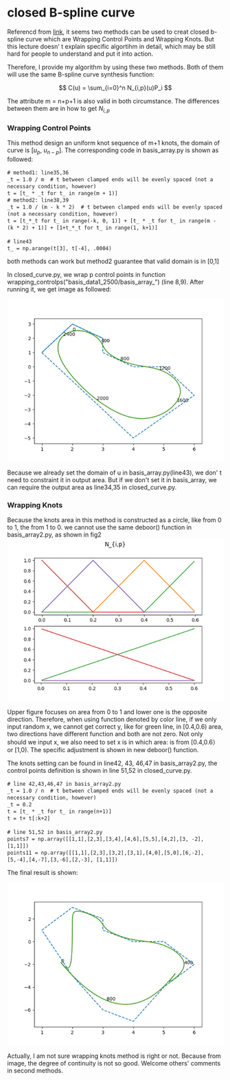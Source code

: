 # closed B-spline curve



Referencd from [link](https://pages.mtu.edu/~shene/COURSES/cs3621/NOTES/spline/B-spline/bspline-curve-closed.html), it seems
two methods can be used to creat closed b-spline curve which are Wrapping Control Points and Wrapping Knots. But this lecture doesn' t 
explain specific algortihm in detail, which may be still hard for people to understand and put it into action.

Therefore, I provide my algorithm by using these two methods. Both of them will use the same B-spline curve synthesis function:


$$ C(u) = \sum_{i=0}^n N_{i,p}(u)P_i $$

The attribute m = n+p+1 is also valid in both circumstance. The differences between them are in how to get $N_{i,p}$
###  Wrapping Control Points
    
This method design an uniform knot sequence of m+1 knots, the domain of curve is [$u_p$, $u_{n-p}$]. The corresponding
code in basis_array.py is shown as followed:

```buildoutcfg
# method1: line35,36
_t = 1.0 / m  # t between clamped ends will be evenly spaced (not a necessary condition, however)
t = [t_ * _t for t_ in range(m + 1)]
# method2: line38,39
_t = 1.0 / (m - k * 2)  # t between clamped ends will be evenly spaced (not a necessary condition, however)
t = [t_*_t for t_ in range(-k, 0, 1)] + [t_ * _t for t_ in range(m - (k * 2) + 1)] + [1+t_*_t for t_ in range(1, k+1)]

# line43
t_ = np.arange(t[3], t[-4], .0004)

```

both methods can work but method2 guarantee that valid domain is in [0,1]

In closed_curve.py, we wrap p control points in function wrapping_controlps("basis_data1_2500/basis_array_") (line 8,9). After
running it, we get image as followed:

![AnVIL Image](./output/wrapping_controlps.png)


Because we already set the domain of u in basis_array.py(line43), we don' t need to constraint it in output area. But if we 
don't set it in basis_array, we can require the output area as line34,35 in closed_curve.py.


### Wrapping Knots

Because the knots area in this method is constructed as a circle, like from 0 to 1, the from 1 to 0.
we cannot use the same deboor() function in basis_array2.py, as shown in fig2 ![AnVIL Image](./output/basis_fig_4.png)

Upper figure focuses on area from 0 to 1 and lower one is the opposite direction. Therefore, when using function denoted by color line,
if we only input random x, we cannot get correct y, like for green line, in [0.4,0.6) area, two directions 
have different function and both are not zero. Not only should we input x, we also need to set x is in which area: is from [0.4,0.6） or [1,0).
The specific adjustment is shown in new deboor() function.

The knots setting can be found in line42, 43, 46,47 in basis_array2.py, the control points definition is shown in line 51,52 in closed_curve.py. 
```buildoutcfg
# line 42,43,46,47 in basis_array2.py
_t = 1.0 / n  # t between clamped ends will be evenly spaced (not a necessary condition, however)
_t = 0.2
t = [t_ * _t for t_ in range(n+1)]
t = t+ t[:k+2]

# line 51,52 in basis_array2.py
points7 = np.array([[1,1],[2,3],[3,4],[4,6],[5,5],[4,2],[3, -2], [1,1]])
points11 = np.array([[1,1],[2,3],[3,2],[3,1],[4,0],[5,0],[6,-2],[5,-4],[4,-7],[3,-6],[2,-3], [1,1]])

```

The final result is shown:

![AnVIL Image](./output/wrapping_knots.png)

Actually, I am not sure wrapping knots method is right or not. Because from image, the degree of continuity is not so good. 
Welcome others' comments in second methods.


